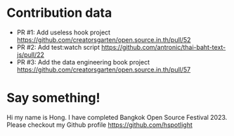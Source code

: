 # Contribution data

- PR #1: Add useless hook project https://github.com/creatorsgarten/open.source.in.th/pull/52
- PR #2: Add test:watch script https://github.com/antronic/thai-baht-text-js/pull/22
- PR #3: Add the data engineering book project https://github.com/creatorsgarten/open.source.in.th/pull/57

# Say something!
Hi my name is Hong. I have completed Bangkok Open Source Festival 2023.
Please checkout my Github profile https://github.com/hspotlight